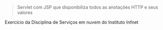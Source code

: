 > Servlet com JSP que disponibiliza todos as anotações HTTP e seus valores 

Exercício da Disciplina de Serviços em nuvem do Instituto Infnet
